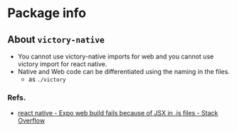 # Package info

## About `victory-native`

- You cannot use victory-native imports for web and you cannot use victory import for react native.
- Native and Web code can be differentiated using the naming in the files.
  - as `./victory`

### Refs.

- [react native - Expo web build fails because of JSX in .js files - Stack Overflow](https://stackoverflow.com/questions/69839366/expo-web-build-fails-because-of-jsx-in-js-files)
